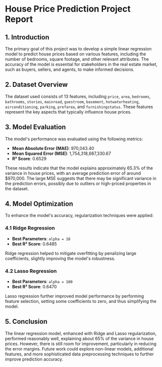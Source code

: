 # **House Price Prediction Project Report**

## **1. Introduction**

The primary goal of this project was to develop a simple linear regression model to predict house prices based on various features, including the number of bedrooms, square footage, and other relevant attributes. The accuracy of the model is essential for stakeholders in the real estate market, such as buyers, sellers, and agents, to make informed decisions.

## **2. Dataset Overview**

The dataset used consists of 13 features, including `price`, `area`, `bedrooms`, `bathrooms`, `stories`, `mainroad`, `guestroom`, `basement`, `hotwaterheating`, `airconditioning`, `parking`, `prefarea`, and `furnishingstatus`. These features represent the key aspects that typically influence house prices.

## **3. Model Evaluation**

The model's performance was evaluated using the following metrics:

- **Mean Absolute Error (MAE)**: 970,043.40
- **Mean Squared Error (MSE)**: 1,754,318,687,330.67
- **R² Score**: 0.6529

These results indicate that the model explains approximately 65.3% of the variance in house prices, with an average prediction error of around $970,000. The large MSE suggests that there may be significant variance in the prediction errors, possibly due to outliers or high-priced properties in the dataset.

## **4. Model Optimization**

To enhance the model's accuracy, regularization techniques were applied:

### **4.1 Ridge Regression**

- **Best Parameters**: `alpha = 10`
- **Best R² Score**: 0.6485

Ridge regression helped to mitigate overfitting by penalizing large coefficients, slightly improving the model's robustness.

### **4.2 Lasso Regression**

- **Best Parameters**: `alpha = 100`
- **Best R² Score**: 0.6470

Lasso regression further improved model performance by performing feature selection, setting some coefficients to zero, and thus simplifying the model.

## **5. Conclusion**

The linear regression model, enhanced with Ridge and Lasso regularization, performed reasonably well, explaining about 65% of the variance in house prices. However, there is still room for improvement, particularly in reducing the error margins. Future work could explore non-linear models, additional features, and more sophisticated data preprocessing techniques to further improve prediction accuracy.
